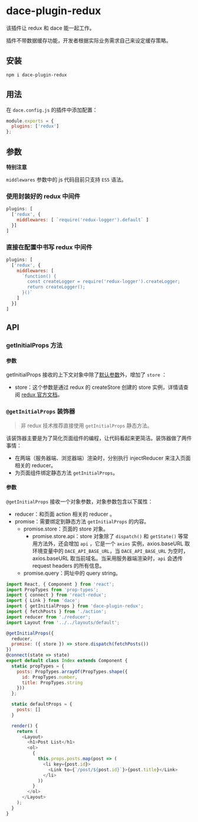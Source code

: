 # dace-plugin-redux

该插件让 redux 和 dace 能一起工作。

插件不带数据缓存功能，开发者根据实际业务需求自己来设定缓存策略。

## 安装
```
npm i dace-plugin-redux
```

## 用法

在 `dace.config.js` 的插件中添加配置：

```js
module.exports = {
  plugins: ['redux']
};
```

## 参数

**特别注意**

`middlewares` 参数中的 js 代码目前只支持 `ES5` 语法。

### 使用封装好的 redux 中间件

```js
plugins: [
  ['redux', {
    middlewares: [ `require('redux-logger').default` ]
  }]
]
```

### 直接在配置中书写 redux 中间件

```js
plugins: [
  ['redux', {
    middlewares: [
      `function() {
        const createLogger = require('redux-logger').createLogger;
        return createLogger();
      }()`
    ]
  }]
]
```

## API

### getInitialProps 方法

#### 参数
getInitialProps 接收的上下文对象中除了[默认参数](api/get-initial-props.md)外，增加了 `store` ：

- store：这个参数是通过 redux 的 createStore 创建的 store 实例，详情请查阅 [redux 官方文档](https://redux.js.org/api/store)。

### `@getInitialProps` 装饰器

>非 redux 技术推荐直接使用 `getInitialProps` 静态方法。

该装饰器主要是为了简化页面组件的编程，让代码看起来更简洁。装饰器做了两件事情：

- 在两端（服务器端、浏览器端）渲染时，分别执行 injectReducer 来注入页面相关的 reducer。
- 为页面组件绑定静态方法 `getInitialProps`。

#### 参数
`@getInitialProps` 接收一个对象参数，对象参数包含以下属性：

- reducer：和页面 action 相关的 reducer 。
- promise：需要绑定到静态方法 `getInitialProps` 的内容。
  - promise.store：页面的 store 对象。
    - promise.store.api：store 对象除了 `dispatch()` 和 `getState()` 等常用方法外，还会增加 `api` ，它是一个  `axios` 实例，axios.baseURL 取环境变量中的 `DACE_API_BASE_URL`，当 `DACE_API_BASE_URL` 为空时，axios.baseURL 取当前域名。当采用服务器端渲染时，`api` 会透传 request headers 的所有信息。
  - promise.query：网址中的 query string。

```js
import React, { Component } from 'react';
import PropTypes from 'prop-types';
import { connect } from 'react-redux';
import { Link } from 'dace';
import { getInitialProps } from 'dace-plugin-redux';
import { fetchPosts } from './action';
import reducer from './reducer';
import Layout from '../../layouts/default';

@getInitialProps({
  reducer,
  promise: ({ store }) => store.dispatch(fetchPosts())
})
@connect(state => state)
export default class Index extends Component {
  static propTypes = {
    posts: PropTypes.arrayOf(PropTypes.shape({
      id: PropTypes.number,
      title: PropTypes.string
    }))
  };

  static defaultProps = {
    posts: []
  }

  render() {
    return (
      <Layout>
        <h1>Post List</h1>
        <ol>
          {
            this.props.posts.map(post => (
              <li key={post.id}>
                <Link to={`/post/${post.id}`}>{post.title}</Link>
              </li>
            ))
          }
        </ol>
      </Layout>
    );
  }
}
```
